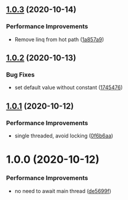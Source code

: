 ## [1.0.3](https://github.com/MirrorNG/KCPTransport/compare/v1.0.2...v1.0.3) (2020-10-14)


### Performance Improvements

* Remove linq from hot path ([1a857a9](https://github.com/MirrorNG/KCPTransport/commit/1a857a9afaa1c02a9a8bb6dcb4f7487f7301089e))

## [1.0.2](https://github.com/MirrorNG/KCPTransport/compare/v1.0.1...v1.0.2) (2020-10-13)


### Bug Fixes

* set default value without constant ([1745476](https://github.com/MirrorNG/KCPTransport/commit/17454764fb4c9d7dc08cecc729d184811dcd8278))

## [1.0.1](https://github.com/MirrorNG/KCPTransport/compare/v1.0.0...v1.0.1) (2020-10-12)


### Performance Improvements

* single threaded, avoid locking ([0f6b6aa](https://github.com/MirrorNG/KCPTransport/commit/0f6b6aa109b39bd78aeb62ea32edd5c4efe77714))

# 1.0.0 (2020-10-12)


### Performance Improvements

* no need to await main thread ([de5699f](https://github.com/MirrorNG/KCPTransport/commit/de5699fd7abc67334916fde930ead69e9b718e56))
